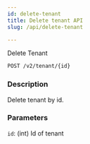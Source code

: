 ```yaml
---
id: delete-tenant
title: Delete tenant API
slug: /api/delete-tenant

---
```


Delete Tenant

```bash
POST /v2/tenant/{id}
```

### Description

Delete tenant by id.

### Parameters

`id`: (int) Id of tenant
